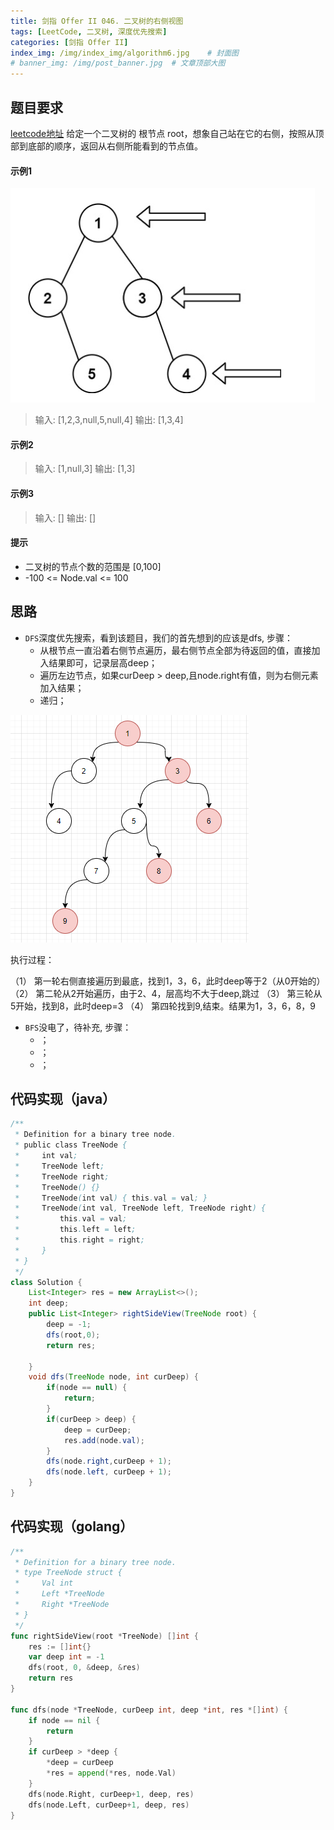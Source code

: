 ```yaml
---
title: 剑指 Offer II 046. 二叉树的右侧视图
tags: [LeetCode, 二叉树, 深度优先搜索]
categories: [剑指 Offer II]
index_img: /img/index_img/algorithm6.jpg    # 封面图
# banner_img: /img/post_banner.jpg  # 文章顶部大图
---
```


## 题目要求

[leetcode地址](https://leetcode.cn/problems/WNC0Lk/description/?envType=study-plan-v2&envId=coding-interviews-special)
给定一个二叉树的 根节点 root，想象自己站在它的右侧，按照从顶部到底部的顺序，返回从右侧所能看到的节点值。

#### 示例1

![示例1](../img/content_img/offer6-1.png)

> 输入: [1,2,3,null,5,null,4]
> 输出: [1,3,4]

#### 示例2

> 输入: [1,null,3]
> 输出: [1,3]

#### 示例3

> 输入: []
> 输出: []

#### 提示

- 二叉树的节点个数的范围是 [0,100]
- -100 <= Node.val <= 100

## 思路

- `DFS`深度优先搜索，看到该题目，我们的首先想到的应该是dfs, 步骤：
  - 从根节点一直沿着右侧节点遍历，最右侧节点全部为待返回的值，直接加入结果即可，记录层高deep；
  - 遍历左边节点，如果curDeep > deep,且node.right有值，则为右侧元素加入结果；
  - 递归；

![深度优先搜索图解](../img/content_img/offer6-2.png)

执行过程：

（1） 第一轮右侧直接遍历到最底，找到1，3，6，此时deep等于2（从0开始的）
（2） 第二轮从2开始遍历，由于2、4，层高均不大于deep,跳过
（3） 第三轮从5开始，找到8，此时deep=3
（4） 第四轮找到9,结束。结果为1，3，6，8，9

- `BFS`没电了，待补充, 步骤：
  - ；
  - ；
  - ；

## 代码实现（java）

```java
/**
 * Definition for a binary tree node.
 * public class TreeNode {
 *     int val;
 *     TreeNode left;
 *     TreeNode right;
 *     TreeNode() {}
 *     TreeNode(int val) { this.val = val; }
 *     TreeNode(int val, TreeNode left, TreeNode right) {
 *         this.val = val;
 *         this.left = left;
 *         this.right = right;
 *     }
 * }
 */
class Solution {
    List<Integer> res = new ArrayList<>();
    int deep;
    public List<Integer> rightSideView(TreeNode root) {
        deep = -1;
        dfs(root,0);
        return res;

    }
    void dfs(TreeNode node, int curDeep) {
        if(node == null) {
            return;
        }
        if(curDeep > deep) {
            deep = curDeep;
            res.add(node.val);
        }
        dfs(node.right,curDeep + 1);
        dfs(node.left, curDeep + 1);
    }
}
```

## 代码实现（golang）

```go
/**
 * Definition for a binary tree node.
 * type TreeNode struct {
 *     Val int
 *     Left *TreeNode
 *     Right *TreeNode
 * }
 */
func rightSideView(root *TreeNode) []int {
    res := []int{}
    var deep int = -1
    dfs(root, 0, &deep, &res)
    return res
}

func dfs(node *TreeNode, curDeep int, deep *int, res *[]int) {
    if node == nil {
        return
    }
    if curDeep > *deep {
        *deep = curDeep
        *res = append(*res, node.Val)
    }
    dfs(node.Right, curDeep+1, deep, res)
    dfs(node.Left, curDeep+1, deep, res)
}
```
